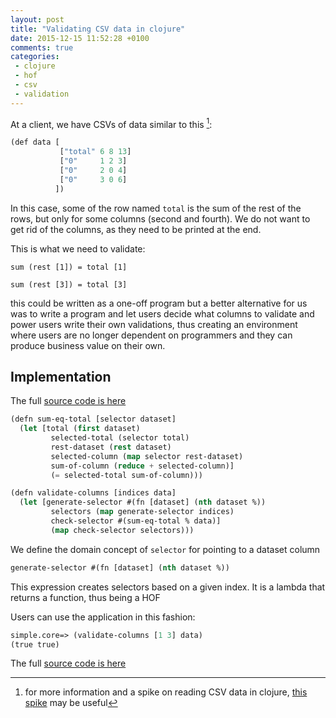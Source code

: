 ```yaml
---
layout: post
title: "Validating CSV data in clojure"
date: 2015-12-15 11:52:28 +0100
comments: true
categories: 
 - clojure
 - hof
 - csv
 - validation
---
```


At a client, we have CSVs of data similar to this [^1]:

```lisp
(def data [
           ["total" 6 8 13]
           ["0"     1 2 3]
           ["0"     2 0 4]
           ["0"     3 0 6]
          ])
```

In this case, some of the row named ``total`` is the sum of the rest of the rows, but only for some columns (second and fourth). We do not want to get rid of the columns, as they need to be printed at the end.

This is what we need to validate:

``sum (rest [1]) = total [1]``

``sum (rest [3]) = total [3]``

this could be written as a one-off program but a better alternative for us was to write a program and let users decide what columns to validate and power users write their own validations, thus creating an environment where users are no longer dependent on programmers and they can produce business value on their own.

## Implementation

The full [source code is here][production-code]

```lisp
(defn sum-eq-total [selector dataset]
  (let [total (first dataset)
         selected-total (selector total)
         rest-dataset (rest dataset)
         selected-column (map selector rest-dataset)
         sum-of-column (reduce + selected-column)]
         (= selected-total sum-of-column)))

(defn validate-columns [indices data]
  (let [generate-selector #(fn [dataset] (nth dataset %))
         selectors (map generate-selector indices)
         check-selector #(sum-eq-total % data)]
         (map check-selector selectors)))
```

We define the domain concept of ``selector`` for pointing to a dataset column


```lisp
generate-selector #(fn [dataset] (nth dataset %))
```

This expression creates selectors based on a given index. It is a lambda that returns a function, thus being a HOF

Users can use the application in this fashion:

```lisp
simple.core=> (validate-columns [1 3] data)
(true true)
```

The full [source code is here][production-code]


[production-code]: https://github.com/alvarogarcia7/clojure-simple-sessions/blob/master/test/simple/check-data-with-hofs.clj

[^1]: for more information and a spike on reading CSV data in clojure, [this spike](https://github.com/alvarogarcia7/clojure-simple-sessions/blob/master/src/simple/check-media-csv.clj) may be useful